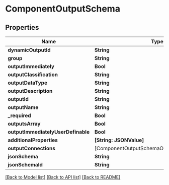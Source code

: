 # ComponentOutputSchema

## Properties
Name | Type | Description | Notes
------------ | ------------- | ------------- | -------------
**dynamicOutputId** | **String** |  | 
**group** | **String** |  | [optional] 
**outputImmediately** | **Bool** |  | [optional] 
**outputClassification** | **String** |  | [optional] 
**outputDataType** | **String** |  | 
**outputDescription** | **String** |  | [optional] 
**outputId** | **String** |  | 
**outputName** | **String** |  | 
**_required** | **Bool** |  | [optional] 
**outputsArray** | **Bool** |  | [optional] 
**outputImmediatelyUserDefinable** | **Bool** |  | [optional] 
**additionalProperties** | **[String: JSONValue]** |  | 
**outputConnections** | [ComponentOutputSchemaOutputConnectionsInner] |  | [optional] 
**jsonSchema** | **String** |  | [optional] 
**jsonSchemaId** | **String** |  | [optional] 

[[Back to Model list]](../README.md#documentation-for-models) [[Back to API list]](../README.md#documentation-for-api-endpoints) [[Back to README]](../README.md)


